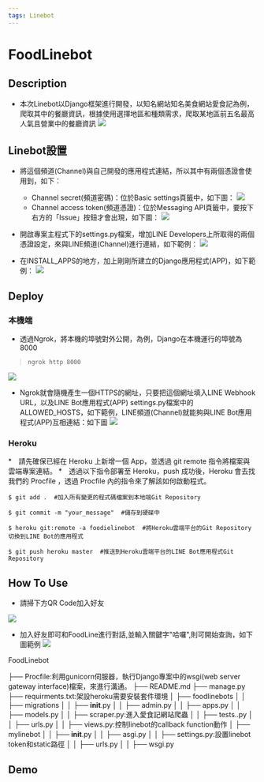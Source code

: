 ```yaml
---
tags: Linebot
---
```


# FoodLinebot
## Description
* 本次Linebot以Django框架進行開發，以知名網站知名美食網站愛食記為例，爬取其中的餐廳資訊，根據使用選擇地區和種類需求，爬取某地區前五名最高人氣且營業中的餐廳資訊
![](https://i.imgur.com/Q1jGoa7.jpg)

## Linebot設置
* 將這個頻道(Channel)與自己開發的應用程式連結，所以其中有兩個憑證會使用到，如下：
    * Channel secret(頻道密碼)：位於Basic settings頁籤中，如下圖：
    ![](https://i.imgur.com/aA0jxc4.png)
    * Channel access token(頻道憑證)：位於Messaging API頁籤中，要按下右方的「Issue」按鈕才會出現，如下圖：
    ![](https://i.imgur.com/Xx9UhHY.png)

* 開啟專案主程式下的settings.py檔案，增加LINE Developers上所取得的兩個憑證設定，來與LINE頻道(Channel)進行連結，如下範例：
    ![](https://i.imgur.com/SCe3Uxc.png)
    
* 在INSTALL_APPS的地方，加上剛剛所建立的Django應用程式(APP)，如下範例：
    ![](https://i.imgur.com/cPxKojf.png)

## Deploy
### 本機端
* 透過Ngrok，將本機的埠號對外公開，為例，Django在本機運行的埠號為8000
>     ngrok http 8000
![](https://i.imgur.com/TER0OJs.png)
* Ngrok就會隨機產生一個HTTPS的網址，只要把這個網址填入LINE Webhook URL，以及LINE Bot應用程式(APP) settings.py檔案中的ALLOWED_HOSTS，如下範例，LINE頻道(Channel)就能夠與LINE Bot應用程式(APP)互相連結：如下圖
![](https://i.imgur.com/H5gpP0A.png)


### Heroku
*　請先確保已經在 Heroku 上新增一個 App，並透過 git remote 指令將檔案與雲端專案連結。
    *　透過以下指令部署至 Heroku，push 成功後，Heroku 會去找我們的 Procfile ，透過 Procfile 內的指令來了解該如何啟動程式。
```
$ git add .  #加入所有變更的程式碼檔案到本地端Git Repository

$ git commit -m "your_message"  #儲存到硬碟中

$ heroku git:remote -a foodielinebot  #將Heroku雲端平台的Git Repository切換到LINE Bot的應用程式

$ git push heroku master  #推送到Heroku雲端平台的LINE Bot應用程式Git Repository
```

## How To Use
* 請掃下方QR Code加入好友

![](https://i.imgur.com/XdfxGcJ.png)
* 加入好友即可和FoodLine進行對話,並輸入關鍵字"哈囉",則可開始查詢，如下圖範例
![](https://i.imgur.com/gVfehZy.png)

FoodLinebot

├── Procfile:利用gunicorn伺服器，執行Django專案中的wsgi(web server gateway interface)檔案，來進行溝通。
├── README.md
├── manage.py
├── requirments.txt:架設heroku需要安裝套件環境
│   ├── foodlinebots
│   │   ├── migrations
│   │   ├── __init__.py
│   │   ├── admin.py
│   │   ├── apps.py
│   │   ├── models.py
│   │   ├── scraper.py:進入愛食記網站爬蟲
│   │   ├── tests..py
│   │   ├── urls.py
│   │   ├── views.py:控制linebot的callback function動作
│   ├── mylinebot
│   │   ├── __init__.py
│   │   ├── asgi.py
│   │   ├── settings.py:設置linebot token和static路徑
│   │   ├── urls.py
│   │   ├── wsgi.py

## Demo

